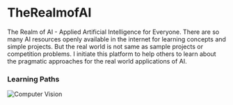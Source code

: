 # TheRealmofAI
The Realm of AI - Applied Artificial Intelligence for Everyone. There are so many AI resources openly available in the internet for learning concepts and simple projects. But the real world is not same as sample projects or competition problems. I initiate this platform to help others to learn about the pragmatic approaches for the real world applications of AI.


### Learning Paths
![Computer Vision](https://github.com/Aravindkumar-Rajendran/TheRealmofAI/blob/master/Learning%20Path/CV.png)
